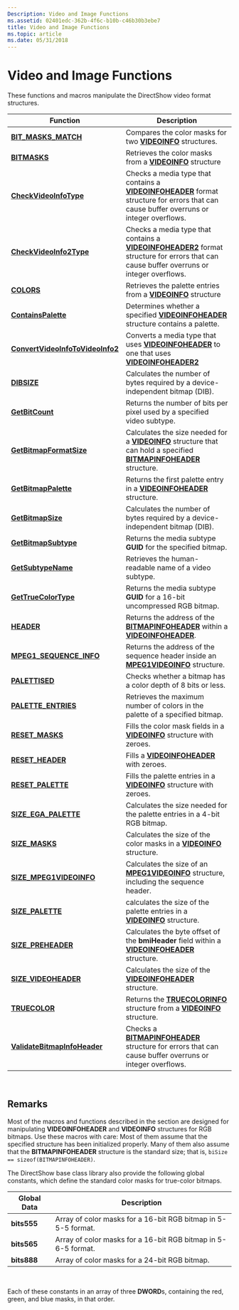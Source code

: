 ```yaml
---
Description: Video and Image Functions
ms.assetid: 02401edc-362b-4f6c-b10b-c46b30b3ebe7
title: Video and Image Functions
ms.topic: article
ms.date: 05/31/2018
---
```


# Video and Image Functions

These functions and macros manipulate the DirectShow video format structures.



| Function                                                             | Description                                                                                                                                                       |
|----------------------------------------------------------------------|-------------------------------------------------------------------------------------------------------------------------------------------------------------------|
| [**BIT\_MASKS\_MATCH**](/previous-versions/windows/desktop/api/Amvideo/nf-amvideo-bit_masks_match)                         | Compares the color masks for two [**VIDEOINFO**](/previous-versions/windows/desktop/api/amvideo/ns-amvideo-videoinfo) structures.                                                                                       |
| [**BITMASKS**](/previous-versions/windows/desktop/api/Amvideo/nf-amvideo-bitmasks)                                         | Retrieves the color masks from a [**VIDEOINFO**](/previous-versions/windows/desktop/api/amvideo/ns-amvideo-videoinfo) structure                                                                                         |
| [**CheckVideoInfoType**](checkvideoinfotype.md)                     | Checks a media type that contains a [**VIDEOINFOHEADER**](/previous-versions/windows/desktop/api/amvideo/ns-amvideo-videoinfoheader) format structure for errors that can cause buffer overruns or integer overflows.   |
| [**CheckVideoInfo2Type**](checkvideoinfo2type.md)                   | Checks a media type that contains a [**VIDEOINFOHEADER2**](/previous-versions/windows/desktop/api/dvdmedia/ns-dvdmedia-videoinfoheader2) format structure for errors that can cause buffer overruns or integer overflows. |
| [**COLORS**](/previous-versions/windows/desktop/api/Amvideo/nf-amvideo-colors)                                             | Retrieves the palette entries from a [**VIDEOINFO**](/previous-versions/windows/desktop/api/amvideo/ns-amvideo-videoinfo) structure                                                                                     |
| [**ContainsPalette**](containspalette.md)                           | Determines whether a specified [**VIDEOINFOHEADER**](/previous-versions/windows/desktop/api/amvideo/ns-amvideo-videoinfoheader) structure contains a palette.                                                           |
| [**ConvertVideoInfoToVideoInfo2**](convertvideoinfotovideoinfo2.md) | Converts a media type that uses [**VIDEOINFOHEADER**](/previous-versions/windows/desktop/api/amvideo/ns-amvideo-videoinfoheader) to one that uses [**VIDEOINFOHEADER2**](/previous-versions/windows/desktop/api/dvdmedia/ns-dvdmedia-videoinfoheader2)                          |
| [**DIBSIZE**](/previous-versions/windows/desktop/api/Amvideo/nf-amvideo-dibsize)                                           | Calculates the number of bytes required by a device-independent bitmap (DIB).                                                                                     |
| [**GetBitCount**](getbitcount.md)                                   | Returns the number of bits per pixel used by a specified video subtype.                                                                                           |
| [**GetBitmapFormatSize**](getbitmapformatsize.md)                   | Calculates the size needed for a [**VIDEOINFO**](/previous-versions/windows/desktop/api/amvideo/ns-amvideo-videoinfo) structure that can hold a specified [**BITMAPINFOHEADER**](/windows/win32/api/wingdi/ns-wingdi-bitmapinfoheader) structure.       |
| [**GetBitmapPalette**](getbitmappalette.md)                         | Returns the first palette entry in a [**VIDEOINFOHEADER**](/previous-versions/windows/desktop/api/amvideo/ns-amvideo-videoinfoheader) structure.                                                                        |
| [**GetBitmapSize**](getbitmapsize.md)                               | Calculates the number of bytes required by a device-independent bitmap (DIB).                                                                                     |
| [**GetBitmapSubtype**](getbitmapsubtype.md)                         | Returns the media subtype **GUID** for the specified bitmap.                                                                                                      |
| [**GetSubtypeName**](getsubtypename.md)                             | Retrieves the human-readable name of a video subtype.                                                                                                             |
| [**GetTrueColorType**](gettruecolortype.md)                         | Returns the media subtype **GUID** for a 16-bit uncompressed RGB bitmap.                                                                                          |
| [**HEADER**](/previous-versions/windows/desktop/api/Amvideo/nf-amvideo-header)                                             | Returns the address of the [**BITMAPINFOHEADER**](/windows/win32/api/wingdi/ns-wingdi-bitmapinfoheader) within a [**VIDEOINFOHEADER**](/previous-versions/windows/desktop/api/amvideo/ns-amvideo-videoinfoheader).                                      |
| [**MPEG1\_SEQUENCE\_INFO**](/previous-versions/windows/desktop/api/amvideo/nf-amvideo-mpeg1_sequence_info)                 | Returns the address of the sequence header inside an [**MPEG1VIDEOINFO**](/previous-versions/windows/desktop/api/amvideo/ns-amvideo-mpeg1videoinfo) structure.                                                          |
| [**PALETTISED**](/previous-versions/windows/desktop/api/Amvideo/nf-amvideo-palettised)                                     | Checks whether a bitmap has a color depth of 8 bits or less.                                                                                                      |
| [**PALETTE\_ENTRIES**](/previous-versions/windows/desktop/api/Amvideo/nf-amvideo-palette_entries)                          | Retrieves the maximum number of colors in the palette of a specified bitmap.                                                                                      |
| [**RESET\_MASKS**](/previous-versions/windows/desktop/api/Amvideo/nf-amvideo-reset_masks)                                  | Fills the color mask fields in a [**VIDEOINFO**](/previous-versions/windows/desktop/api/amvideo/ns-amvideo-videoinfo) structure with zeroes.                                                                            |
| [**RESET\_HEADER**](/previous-versions/windows/desktop/api/Amvideo/nf-amvideo-reset_header)                                | Fills a [**VIDEOINFOHEADER**](/previous-versions/windows/desktop/api/amvideo/ns-amvideo-videoinfoheader) with zeroes.                                                                                                   |
| [**RESET\_PALETTE**](/previous-versions/windows/desktop/api/Amvideo/nf-amvideo-reset_palette)                              | Fills the palette entries in a [**VIDEOINFO**](/previous-versions/windows/desktop/api/amvideo/ns-amvideo-videoinfo) structure with zeroes.                                                                              |
| [**SIZE\_EGA\_PALETTE**](/previous-versions/windows/desktop/legacy/dd377602(v=vs.85))                       | Calculates the size needed for the palette entries in a 4-bit RGB bitmap.                                                                                         |
| [**SIZE\_MASKS**](/previous-versions/windows/desktop/legacy/dd377603(v=vs.85))                                    | Calculates the size of the color masks in a [**VIDEOINFO**](/previous-versions/windows/desktop/api/amvideo/ns-amvideo-videoinfo) structure.                                                                             |
| [**SIZE\_MPEG1VIDEOINFO**](/previous-versions/windows/desktop/api/Amvideo/nf-amvideo-size_mpeg1videoinfo)                  | Calculates the size of an [**MPEG1VIDEOINFO**](/previous-versions/windows/desktop/api/amvideo/ns-amvideo-mpeg1videoinfo) structure, including the sequence header.                                                      |
| [**SIZE\_PALETTE**](/previous-versions/windows/desktop/legacy/dd377605(v=vs.85))                                | calculates the size of the palette entries in a [**VIDEOINFO**](/previous-versions/windows/desktop/api/amvideo/ns-amvideo-videoinfo) structure.                                                                         |
| [**SIZE\_PREHEADER**](/previous-versions/windows/desktop/legacy/dd377606(v=vs.85))                            | Calculates the byte offset of the **bmiHeader** field within a [**VIDEOINFOHEADER**](/previous-versions/windows/desktop/api/amvideo/ns-amvideo-videoinfoheader) structure.                                              |
| [**SIZE\_VIDEOHEADER**](/previous-versions/windows/desktop/legacy/dd377607(v=vs.85))                        | Calculates the size of the [**VIDEOINFOHEADER**](/previous-versions/windows/desktop/api/amvideo/ns-amvideo-videoinfoheader) structure.                                                                                  |
| [**TRUECOLOR**](/previous-versions/windows/desktop/legacy/dd407230(v=vs.85))                                   | Returns the [**TRUECOLORINFO**](/previous-versions/windows/desktop/api/amvideo/ns-amvideo-truecolorinfo) structure from a [**VIDEOINFO**](/previous-versions/windows/desktop/api/amvideo/ns-amvideo-videoinfo) structure.                                            |
| [**ValidateBitmapInfoHeader**](validatebitmapinfoheader.md)         | Checks a [**BITMAPINFOHEADER**](/windows/win32/api/wingdi/ns-wingdi-bitmapinfoheader) structure for errors that can cause buffer overruns or integer overflows.                                   |



 

## Remarks

Most of the macros and functions described in the section are designed for manipulating **VIDEOINFOHEADER** and **VIDEOINFO** structures for RGB bitmaps. Use these macros with care: Most of them assume that the specified structure has been initialized properly. Many of them also assume that the **BITMAPINFOHEADER** structure is the standard size; that is, `biSize == sizeof(BITMAPINFOHEADER)`.

The DirectShow base class library also provide the following global constants, which define the standard color masks for true-color bitmaps.



| Global Data | Description                                                   |
|-------------|---------------------------------------------------------------|
| **bits555** | Array of color masks for a 16-bit RGB bitmap in 5-5-5 format. |
| **bits565** | Array of color masks for a 16-bit RGB bitmap in 5-6-5 format. |
| **bits888** | Array of color masks for a 24-bit RGB bitmap.                 |



 

Each of these constants in an array of three **DWORD**s, containing the red, green, and blue masks, in that order.

 

 